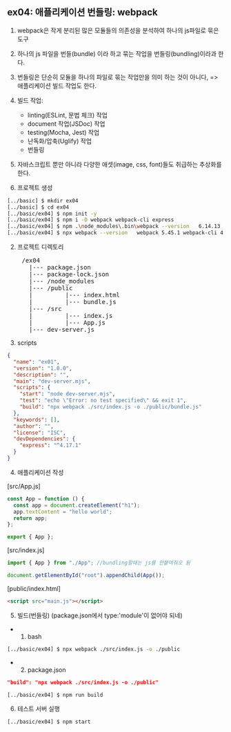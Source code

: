 ## ex04: 애플리케이션 번들링: webpack

1. webpack은 작게 분리된 많은 모듈들의 의존성을 분석하여 하나의 js파일로 묶은 도구
2. 하나의 js 파일을 번들(bundle) 이라 하고 묶는 작업을 번들링(bundling)이라과 한다.
3. 번들링은 단순히 모듈을 하나의 파일로 묶는 작업만을 의미 하는 것이 아니다, => 애플리케이션 빌드 작업도 한다.
4. 빌드 작업:

   - linting(ESLint, 문법 체크) 작업
   - document 작업(JSDoc) 작업
   - testing(Mocha, Jest) 작업
   - 난독화/압축(Uglify) 작업
   - 번들링

5. 자바스크립트 뿐만 아니라 다양한 애셋(image, css, font)들도 취급하는 추상화를 한다.

6. 프로젝트 생성

```bash
[../basic] $ mkdir ex04
[../basic] $ cd ex04
[../basic/ex04] $ npm init -y
[../basic/ex04] $ npm i -D webpack webpack-cli express
[../basic/ex04] $ npm .\node_modules\.bin\webpack --version   6.14.13
[../basic/ex04] $ npx webpack --version   webpack 5.45.1 webpack-cli 4.7.2
```

2. 프로젝트 디렉토리

<pre>
    /ex04
      |--- package.json
      |--- package-lock.json
      |--- /node_modules
      |--- /public
      |         |--- index.html
      |         |--- bundle.js
      |--- /src
      |         |--- index.js
      |         |--- App.js
      |--- dev-server.js
</pre>

3. scripts

```json
{
  "name": "ex01",
  "version": "1.0.0",
  "description": "",
  "main": "dev-server.mjs",
  "scripts": {
    "start": "node dev-server.mjs",
    "test": "echo \"Error: no test specified\" && exit 1",
    "build": "npx webpack ./src/index.js -o ./public/bundle.js"
  },
  "keywords": [],
  "author": "",
  "license": "ISC",
  "devDependencies": {
    "express": "^4.17.1"
  }
}
```

4. 애플리케이션 작성

[src/App.js]

```javascript
const App = function () {
  const app = document.createElement("h1");
  app.textContent = "hello world";
  return app;
};

export { App };
```

[src/index.js]

```javascript
import { App } from "./App"; //bundling할때는 js를 안붙여줘오 됨

document.getElementById("root").appendChild(App());
```

[public/index.html]

```html
<script src="main.js"></script>
```

5. 빌드(번들링)
   (package.json에서 type:'module'이 없어야 되네)

- 1. bash

```bash
[../basic/ex04] $ npx webpack ./src/index.js -o ./public
```

- 2. package.json

```json
"build": "npx webpack ./src/index.js -o ./public"
```

```bash
[../basic/ex04] $ npm run build
```

6. 테스트 서버 실행

```bash
[../basic/ex04] $ npm start
```
